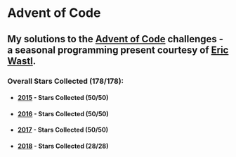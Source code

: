 # Advent of Code

## My solutions to the [Advent of Code](https://adventofcode.com/) challenges - a seasonal programming present courtesy of [Eric Wastl](https://github.com/topaz).

### Overall Stars Collected (178/178):  
  
* #### [2015](https://adventofcode.com/2015) - Stars Collected (50/50)  

* #### [2016](https://adventofcode.com/2016) - Stars Collected (50/50)

* #### [2017](https://adventofcode.com/2017) - Stars Collected (50/50)

* #### [2018](https://adventofcode.com/2018) - Stars Collected (28/28)
